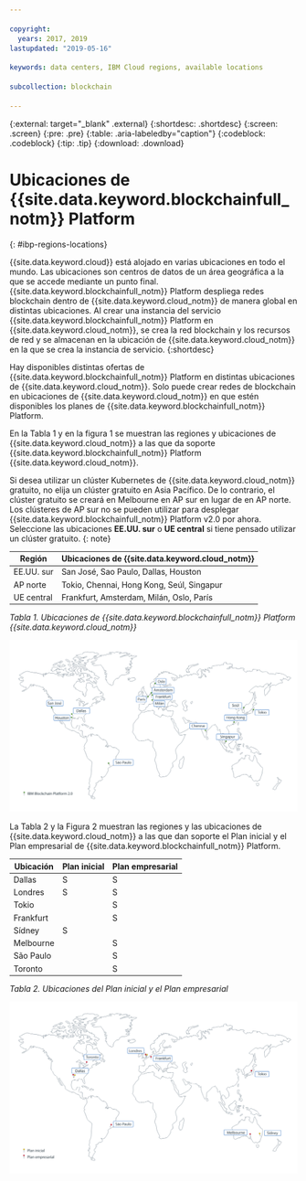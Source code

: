 ```yaml
---

copyright:
  years: 2017, 2019
lastupdated: "2019-05-16"

keywords: data centers, IBM Cloud regions, available locations

subcollection: blockchain

---
```


{:external: target="_blank" .external}
{:shortdesc: .shortdesc}
{:screen: .screen}
{:pre: .pre}
{:table: .aria-labeledby="caption"}
{:codeblock: .codeblock}
{:tip: .tip}
{:download: .download}


# Ubicaciones de {{site.data.keyword.blockchainfull_notm}} Platform
{: #ibp-regions-locations}

{{site.data.keyword.cloud}} está alojado en varias ubicaciones en todo el mundo. Las ubicaciones son centros de datos de un área geográfica a la que se accede mediante un punto final. {{site.data.keyword.blockchainfull_notm}} Platform despliega redes blockchain dentro de
{{site.data.keyword.cloud_notm}} de manera global en distintas ubicaciones. Al crear una instancia del servicio {{site.data.keyword.blockchainfull_notm}} Platform en {{site.data.keyword.cloud_notm}}, se crea la red blockchain y los recursos de red y se almacenan en la ubicación de {{site.data.keyword.cloud_notm}} en la que se crea la instancia de servicio.
{:shortdesc}

Hay disponibles distintas ofertas de {{site.data.keyword.blockchainfull_notm}} Platform en distintas ubicaciones de {{site.data.keyword.cloud_notm}}. Solo puede crear redes de blockchain en ubicaciones de {{site.data.keyword.cloud_notm}} en que estén disponibles los planes de {{site.data.keyword.blockchainfull_notm}} Platform.

En la Tabla 1 y en la figura 1 se muestran las regiones y ubicaciones de {{site.data.keyword.cloud_notm}} a las que da soporte {{site.data.keyword.blockchainfull_notm}} Platform {{site.data.keyword.cloud_notm}}.

Si desea utilizar un clúster Kubernetes de {{site.data.keyword.cloud_notm}} gratuito, no elija un clúster gratuito en Asia Pacífico. De lo contrario, el clúster gratuito se creará en Melbourne en AP sur en lugar de en AP norte. Los clústeres de AP sur no se pueden utilizar para desplegar {{site.data.keyword.blockchainfull_notm}} Platform v2.0 por ahora. Seleccione las ubicaciones **EE.UU. sur** o **UE central** si tiene pensado utilizar un clúster gratuito.
{: note}

| Región | Ubicaciones de {{site.data.keyword.cloud_notm}} |
|--------|--------------------|
| EE.UU. sur | San José, Sao Paulo, Dallas, Houston |
| AP norte | Tokio, Chennai, Hong Kong, Seúl, Singapur |
| UE central | Frankfurt, Amsterdam, Milán, Oslo, París |

_Tabla 1. Ubicaciones de {{site.data.keyword.blockchainfull_notm}} Platform {{site.data.keyword.cloud_notm}}_


![Ubicaciones de {{site.data.keyword.blockchainfull_notm}} Platform {{site.data.keyword.cloud_notm}}](../images/ibp_v2_regions.png "Ubicaciones de {{site.data.keyword.blockchainfull_notm}} Platform {{site.data.keyword.cloud_notm}}")


La Tabla 2 y la Figura 2 muestran las regiones y las ubicaciones de {{site.data.keyword.cloud_notm}} a las que dan soporte el Plan inicial y el Plan empresarial de {{site.data.keyword.blockchainfull_notm}} Platform.

| Ubicación | Plan inicial | Plan empresarial |
|--------|----------|----------|
| Dallas | S | S |
| Londres | S | S |
| Tokio |  | S |
| Frankfurt |  | S |
| Sídney | S |  |
| Melbourne |  | S |
| São Paulo |  | S |
| Toronto |  | S |

_Tabla 2. Ubicaciones del Plan inicial y el Plan empresarial_


![Ubicaciones del Plan Inicial y del Plan de Empresa](../images/ibp_regions.png "Ubicaciones de {{site.data.keyword.blockchainfull_notm}} Platform")
